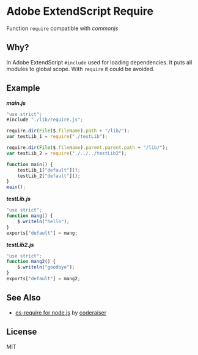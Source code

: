 # Adobe ExtendScript Require

Function `require` compatible with _commonjs_

## Why?

In Adobe ExtendScript `#include` used for loading dependencies.
It puts all modules to global scope. With `require` it could be avoided.

## Example

***main.js***
```js
"use strict";
#include "./lib/require.js";

require.dir(File($.fileName).path + "/lib/");
var testLib_1 = require("./testLib");

require.dir(File($.fileName).parent.parent.path + "/lib/");
var testLib_2 = require("./../../testLib2");

function main() {
    testLib_1["default"]();
    testLib_2["default"]();
}
main();
```

***testLib.js***
```js
"use strict";
function mang() {
    $.writeln("hello");
}
exports["default"] = mang;
```

***testLib2.js***
```js
"use strict";
function mang2() {
    $.writeln("goodbye");
}
exports["default"] = mang2;
```

## See Also

- [es-require for node.js](https://github.com/coderaiser/es-require) by [coderaiser](https://github.com/coderaiser)

## License

MIT

